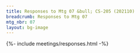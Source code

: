 ```yaml
---
title: Responses to Mtg 07 &bull; CS-205 (202110)
breadcrumb: Responses to Mtg 07
mtg_nbr: 07
layout: bg-image
---
```


{%- include meetings/responses.html -%}
